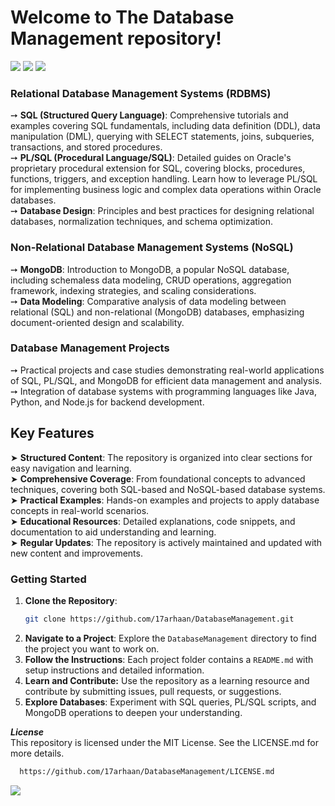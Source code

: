 <h1>
  Welcome to The Database Management repository! 
</h1>
<img src="https://user-images.githubusercontent.com/73097560/115834477-dbab4500-a447-11eb-908a-139a6edaec5c.gif">

<img src="https://i.pinimg.com/originals/71/39/c9/7139c9e132669abc7c8ad116787b638c.gif">

<img src="https://user-images.githubusercontent.com/73097560/115834477-dbab4500-a447-11eb-908a-139a6edaec5c.gif">

<h3>Relational Database Management Systems (RDBMS)</h3>

➙  **SQL (Structured Query Language)**: Comprehensive tutorials and examples covering SQL fundamentals, including data definition (DDL), data manipulation (DML), querying with SELECT statements, joins, subqueries, transactions, and stored procedures.
<br/>
➙  **PL/SQL (Procedural Language/SQL)**: Detailed guides on Oracle's proprietary procedural extension for SQL, covering blocks, procedures, functions, triggers, and exception handling. Learn how to leverage PL/SQL for implementing business logic and complex data operations within Oracle databases.
<br/>
➙  **Database Design**: Principles and best practices for designing relational databases, normalization techniques, and schema optimization.
<br/>
<h3>Non-Relational Database Management Systems (NoSQL)</h3>

➙  **MongoDB**: Introduction to MongoDB, a popular NoSQL database, including schemaless data modeling, CRUD operations, aggregation framework, indexing strategies, and scaling considerations.
<br/>
➙  **Data Modeling**: Comparative analysis of data modeling between relational (SQL) and non-relational (MongoDB) databases, emphasizing document-oriented design and scalability.
<br/>
<h3>Database Management Projects</h3>

➙  Practical projects and case studies demonstrating real-world applications of SQL, PL/SQL, and MongoDB for efficient data management and analysis.
<br/>
➙  Integration of database systems with programming languages like Java, Python, and Node.js for backend development.
<br/>
<h2>Key Features</h2>

➤  **Structured Content**: The repository is organized into clear sections for easy navigation and learning.
<br/>
➤  **Comprehensive Coverage**: From foundational concepts to advanced techniques, covering both SQL-based and NoSQL-based database systems.
<br/>
➤  **Practical Examples**: Hands-on examples and projects to apply database concepts in real-world scenarios.
<br/>
➤  **Educational Resources**: Detailed explanations, code snippets, and documentation to aid understanding and learning.
<br/>
➤  **Regular Updates**: The repository is actively maintained and updated with new content and improvements.
<br/>

### Getting Started

1. **Clone the Repository**: 
    ```bash
    git clone https://github.com/17arhaan/DatabaseManagement.git
    ```
2. **Navigate to a Project**: Explore the `DatabaseManagement` directory to find the project you want to work on.
3. **Follow the Instructions**: Each project folder contains a `README.md` with setup instructions and detailed information.
4. **Learn and Contribute:** Use the repository as a learning resource and contribute by submitting issues, pull requests, or suggestions.
5. **Explore Databases**: Experiment with SQL queries, PL/SQL scripts, and MongoDB operations to deepen your understanding.

***License***
<br/>
This repository is licensed under the MIT License. See the LICENSE.md for more details.
   
  ```bash
    https://github.com/17arhaan/DatabaseManagement/LICENSE.md
  ```


<a href="https://github.com/17arhaan" target="_blank"><img src="https://img.shields.io/badge/GitHub-100000?style=for-the-badge&logo=github&logoColor=white" target="_blank"></a>

